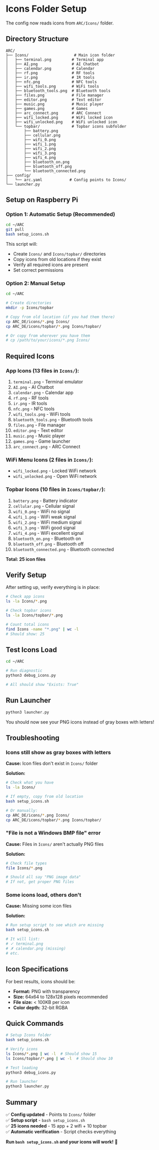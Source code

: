 # Icons Folder Setup

The config now reads icons from `ARC/Icons/` folder.

## Directory Structure

```
ARC/
├── Icons/                    # Main icon folder
│   ├── terminal.png         # Terminal app
│   ├── AI.png               # AI Chatbot
│   ├── calendar.png         # Calendar
│   ├── rf.png               # RF tools
│   ├── ir.png               # IR tools
│   ├── nfc.png              # NFC tools
│   ├── wifi_tools.png       # WiFi tools
│   ├── bluetooth_tools.png  # Bluetooth tools
│   ├── files.png            # File manager
│   ├── editor.png           # Text editor
│   ├── music.png            # Music player
│   ├── games.png            # Games
│   ├── arc_connect.png      # ARC Connect
│   ├── wifi_locked.png      # WiFi locked icon
│   ├── wifi_unlocked.png    # WiFi unlocked icon
│   └── topbar/              # Topbar icons subfolder
│       ├── battery.png
│       ├── cellular.png
│       ├── wifi_0.png
│       ├── wifi_1.png
│       ├── wifi_2.png
│       ├── wifi_3.png
│       ├── wifi_4.png
│       ├── bluetooth_on.png
│       ├── bluetooth_off.png
│       └── bluetooth_connected.png
├── config/
│   └── arc.yaml            # Config points to Icons/
└── launcher.py
```

## Setup on Raspberry Pi

### Option 1: Automatic Setup (Recommended)

```bash
cd ~/ARC
git pull
bash setup_icons.sh
```

This script will:
- Create `Icons/` and `Icons/topbar/` directories
- Copy icons from old locations if they exist
- Verify all required icons are present
- Set correct permissions

### Option 2: Manual Setup

```bash
cd ~/ARC

# Create directories
mkdir -p Icons/topbar

# Copy from old location (if you had them there)
cp ARC_DE/icons/*.png Icons/
cp ARC_DE/icons/topbar/*.png Icons/topbar/

# Or copy from wherever you have them
# cp /path/to/your/icons/*.png Icons/
```

## Required Icons

### App Icons (13 files in `Icons/`):
1. `terminal.png` - Terminal emulator
2. `AI.png` - AI Chatbot
3. `calendar.png` - Calendar app
4. `rf.png` - RF tools
5. `ir.png` - IR tools
6. `nfc.png` - NFC tools
7. `wifi_tools.png` - WiFi tools
8. `bluetooth_tools.png` - Bluetooth tools
9. `files.png` - File manager
10. `editor.png` - Text editor
11. `music.png` - Music player
12. `games.png` - Game launcher
13. `arc_connect.png` - ARC Connect

### WiFi Menu Icons (2 files in `Icons/`):
- `wifi_locked.png` - Locked WiFi network
- `wifi_unlocked.png` - Open WiFi network

### Topbar Icons (10 files in `Icons/topbar/`):
1. `battery.png` - Battery indicator
2. `cellular.png` - Cellular signal
3. `wifi_0.png` - WiFi no signal
4. `wifi_1.png` - WiFi weak signal
5. `wifi_2.png` - WiFi medium signal
6. `wifi_3.png` - WiFi good signal
7. `wifi_4.png` - WiFi excellent signal
8. `bluetooth_on.png` - Bluetooth on
9. `bluetooth_off.png` - Bluetooth off
10. `bluetooth_connected.png` - Bluetooth connected

**Total: 25 icon files**

## Verify Setup

After setting up, verify everything is in place:

```bash
# Check app icons
ls -la Icons/*.png

# Check topbar icons
ls -la Icons/topbar/*.png

# Count total icons
find Icons -name "*.png" | wc -l
# Should show: 25
```

## Test Icons Load

```bash
cd ~/ARC

# Run diagnostic
python3 debug_icons.py

# All should show "Exists: True"
```

## Run Launcher

```bash
python3 launcher.py
```

You should now see your PNG icons instead of gray boxes with letters!

## Troubleshooting

### Icons still show as gray boxes with letters

**Cause:** Icon files don't exist in `Icons/` folder

**Solution:**
```bash
# Check what you have
ls -la Icons/

# If empty, copy from old location
bash setup_icons.sh

# Or manually:
cp ARC_DE/icons/*.png Icons/
cp ARC_DE/icons/topbar/*.png Icons/topbar/
```

### "File is not a Windows BMP file" error

**Cause:** Files in `Icons/` aren't actually PNG files

**Solution:**
```bash
# Check file types
file Icons/*.png

# Should all say "PNG image data"
# If not, get proper PNG files
```

### Some icons load, others don't

**Cause:** Missing some icon files

**Solution:**
```bash
# Run setup script to see which are missing
bash setup_icons.sh

# It will list:
# ✓ terminal.png
# ✗ calendar.png (missing)
# etc.
```

## Icon Specifications

For best results, icons should be:
- **Format:** PNG with transparency
- **Size:** 64x64 to 128x128 pixels recommended
- **File size:** < 100KB per icon
- **Color depth:** 32-bit RGBA

## Quick Commands

```bash
# Setup Icons folder
bash setup_icons.sh

# Verify icons
ls Icons/*.png | wc -l  # Should show 15
ls Icons/topbar/*.png | wc -l  # Should show 10

# Test loading
python3 debug_icons.py

# Run launcher
python3 launcher.py
```

## Summary

✅ **Config updated** - Points to `Icons/` folder  
✅ **Setup script** - `bash setup_icons.sh`  
✅ **25 icons needed** - 15 app + 2 wifi + 10 topbar  
✅ **Automatic verification** - Script checks everything  

**Run `bash setup_icons.sh` and your icons will work!** 🎯

